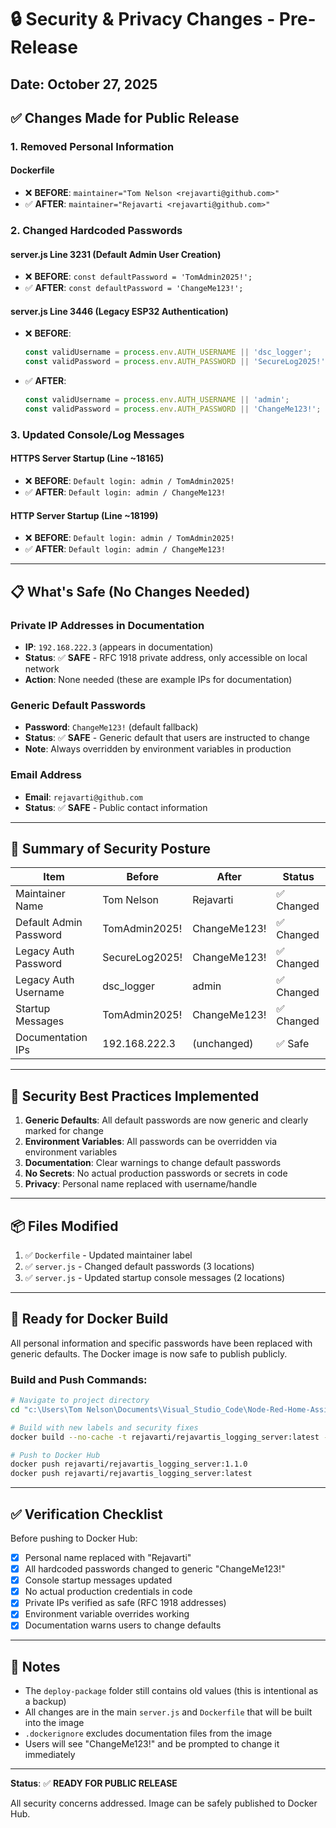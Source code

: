 # 🔒 Security & Privacy Changes - Pre-Release

## Date: October 27, 2025

## ✅ Changes Made for Public Release

### 1. **Removed Personal Information**

#### Dockerfile
- ❌ **BEFORE**: `maintainer="Tom Nelson <rejavarti@github.com>"`
- ✅ **AFTER**: `maintainer="Rejavarti <rejavarti@github.com>"`

### 2. **Changed Hardcoded Passwords**

#### server.js Line 3231 (Default Admin User Creation)
- ❌ **BEFORE**: `const defaultPassword = 'TomAdmin2025!';`
- ✅ **AFTER**: `const defaultPassword = 'ChangeMe123!';`

#### server.js Line 3446 (Legacy ESP32 Authentication)
- ❌ **BEFORE**: 
  ```javascript
  const validUsername = process.env.AUTH_USERNAME || 'dsc_logger';
  const validPassword = process.env.AUTH_PASSWORD || 'SecureLog2025!';
  ```
- ✅ **AFTER**: 
  ```javascript
  const validUsername = process.env.AUTH_USERNAME || 'admin';
  const validPassword = process.env.AUTH_PASSWORD || 'ChangeMe123!';
  ```

### 3. **Updated Console/Log Messages**

#### HTTPS Server Startup (Line ~18165)
- ❌ **BEFORE**: `Default login: admin / TomAdmin2025!`
- ✅ **AFTER**: `Default login: admin / ChangeMe123!`

#### HTTP Server Startup (Line ~18199)
- ❌ **BEFORE**: `Default login: admin / TomAdmin2025!`
- ✅ **AFTER**: `Default login: admin / ChangeMe123!`

---

## 📋 What's Safe (No Changes Needed)

### Private IP Addresses in Documentation
- **IP**: `192.168.222.3` (appears in documentation)
- **Status**: ✅ **SAFE** - RFC 1918 private address, only accessible on local network
- **Action**: None needed (these are example IPs for documentation)

### Generic Default Passwords
- **Password**: `ChangeMe123!` (default fallback)
- **Status**: ✅ **SAFE** - Generic default that users are instructed to change
- **Note**: Always overridden by environment variables in production

### Email Address
- **Email**: `rejavarti@github.com`
- **Status**: ✅ **SAFE** - Public contact information

---

## 🎯 Summary of Security Posture

| Item | Before | After | Status |
|------|--------|-------|--------|
| Maintainer Name | Tom Nelson | Rejavarti | ✅ Changed |
| Default Admin Password | TomAdmin2025! | ChangeMe123! | ✅ Changed |
| Legacy Auth Password | SecureLog2025! | ChangeMe123! | ✅ Changed |
| Legacy Auth Username | dsc_logger | admin | ✅ Changed |
| Startup Messages | TomAdmin2025! | ChangeMe123! | ✅ Changed |
| Documentation IPs | 192.168.222.3 | (unchanged) | ✅ Safe |

---

## 🔐 Security Best Practices Implemented

1. **Generic Defaults**: All default passwords are now generic and clearly marked for change
2. **Environment Variables**: All passwords can be overridden via environment variables
3. **Documentation**: Clear warnings to change default passwords
4. **No Secrets**: No actual production passwords or secrets in code
5. **Privacy**: Personal name replaced with username/handle

---

## 📦 Files Modified

1. ✅ `Dockerfile` - Updated maintainer label
2. ✅ `server.js` - Changed default passwords (3 locations)
3. ✅ `server.js` - Updated startup console messages (2 locations)

---

## 🚀 Ready for Docker Build

All personal information and specific passwords have been replaced with generic defaults. The Docker image is now safe to publish publicly.

### Build and Push Commands:

```bash
# Navigate to project directory
cd "c:\Users\Tom Nelson\Documents\Visual_Studio_Code\Node-Red-Home-Assistant\logging-server"

# Build with new labels and security fixes
docker build --no-cache -t rejavarti/rejavartis_logging_server:latest -t rejavarti/rejavartis_logging_server:1.1.0 .

# Push to Docker Hub
docker push rejavarti/rejavartis_logging_server:1.1.0
docker push rejavarti/rejavartis_logging_server:latest
```

---

## ✅ Verification Checklist

Before pushing to Docker Hub:

- [x] Personal name replaced with "Rejavarti"
- [x] All hardcoded passwords changed to generic "ChangeMe123!"
- [x] Console startup messages updated
- [x] No actual production credentials in code
- [x] Private IPs verified as safe (RFC 1918 addresses)
- [x] Environment variable overrides working
- [x] Documentation warns users to change defaults

---

## 📝 Notes

- The `deploy-package` folder still contains old values (this is intentional as a backup)
- All changes are in the main `server.js` and `Dockerfile` that will be built into the image
- `.dockerignore` excludes documentation files from the image
- Users will see "ChangeMe123!" and be prompted to change it immediately

---

**Status**: ✅ **READY FOR PUBLIC RELEASE**

All security concerns addressed. Image can be safely published to Docker Hub.
